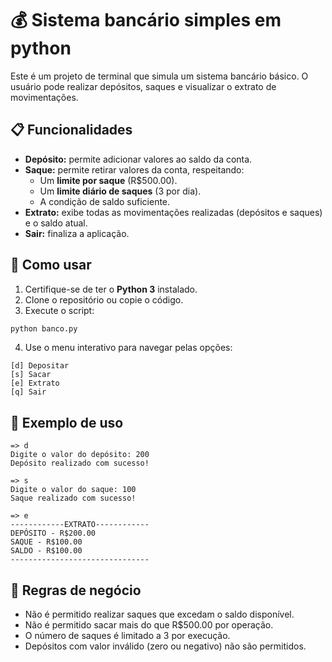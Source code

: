 # 💰 Sistema bancário simples em python

Este é um projeto de terminal que simula um sistema bancário básico. O usuário pode realizar depósitos, saques e visualizar o extrato de movimentações. 

## 📋 Funcionalidades

- **Depósito:** permite adicionar valores ao saldo da conta.
- **Saque:** permite retirar valores da conta, respeitando:
  - Um **limite por saque** (R$500.00).
  - Um **limite diário de saques** (3 por dia).
  - A condição de saldo suficiente.
- **Extrato:** exibe todas as movimentações realizadas (depósitos e saques) e o saldo atual.
- **Sair:** finaliza a aplicação.

## 🚀 Como usar

1. Certifique-se de ter o **Python 3** instalado.
2. Clone o repositório ou copie o código.
3. Execute o script:

```bash
python banco.py
```

4. Use o menu interativo para navegar pelas opções:

```
[d] Depositar
[s] Sacar
[e] Extrato
[q] Sair
```

## 🧠 Exemplo de uso

```text
=> d
Digite o valor do depósito: 200
Depósito realizado com sucesso!

=> s
Digite o valor do saque: 100
Saque realizado com sucesso!

=> e
------------EXTRATO------------
DEPÓSITO - R$200.00
SAQUE - R$100.00
SALDO - R$100.00
-------------------------------
```

## 📌 Regras de negócio

- Não é permitido realizar saques que excedam o saldo disponível.
- Não é permitido sacar mais do que R$500.00 por operação.
- O número de saques é limitado a 3 por execução.
- Depósitos com valor inválido (zero ou negativo) não são permitidos.

